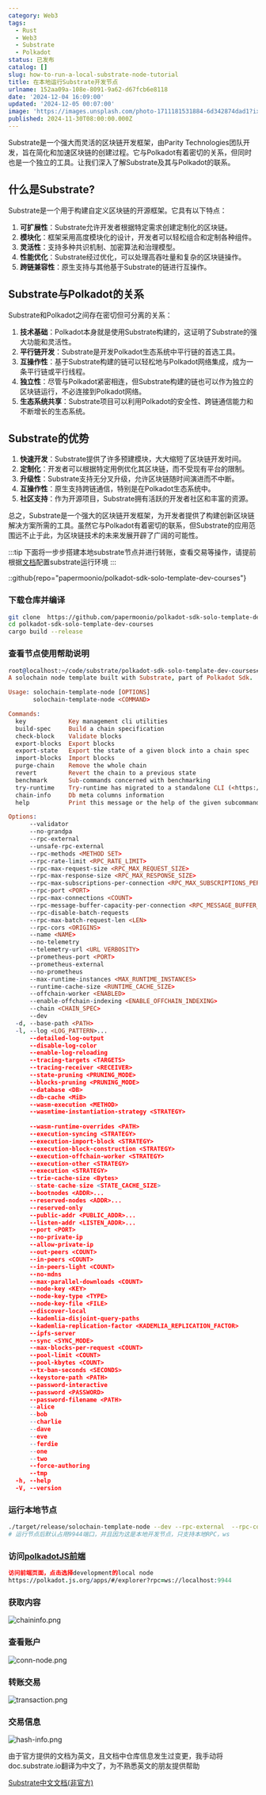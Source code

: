 ```yaml
---
category: Web3
tags:
  - Rust
  - Web3
  - Substrate
  - Polkadot
status: 已发布
catalog: []
slug: how-to-run-a-local-substrate-node-tutorial
title: 在本地运行Substrate开发节点
urlname: 152aa09a-108e-8091-9a62-d67fcb6e8118
date: '2024-12-04 16:09:00'
updated: '2024-12-05 00:07:00'
image: 'https://images.unsplash.com/photo-1711181531884-6d342874dad1?ixlib=rb-4.0.3&q=85&fm=jpg&crop=entropy&cs=srgb'
published: 2024-11-30T08:00:00.000Z
---
```


Substrate是一个强大而灵活的区块链开发框架，由Parity Technologies团队开发，旨在简化和加速区块链的创建过程。它与Polkadot有着密切的关系，但同时也是一个独立的工具。让我们深入了解Substrate及其与Polkadot的联系。


## 什么是Substrate?


Substrate是一个用于构建自定义区块链的开源框架。它具有以下特点：

1. **可扩展性**：Substrate允许开发者根据特定需求创建定制化的区块链。
2. **模块化**：框架采用高度模块化的设计，开发者可以轻松组合和定制各种组件。
3. **灵活性**：支持多种共识机制、加密算法和治理模型。
4. **性能优化**：Substrate经过优化，可以处理高吞吐量和复杂的区块链操作。
5. **跨链兼容性**：原生支持与其他基于Substrate的链进行互操作。

## Substrate与Polkadot的关系


Substrate和Polkadot之间存在密切但可分离的关系：

1. **技术基础**：Polkadot本身就是使用Substrate构建的，这证明了Substrate的强大功能和灵活性。
2. **平行链开发**：Substrate是开发Polkadot生态系统中平行链的首选工具。
3. **互操作性**：基于Substrate构建的链可以轻松地与Polkadot网络集成，成为一条平行链或平行线程。
4. **独立性**：尽管与Polkadot紧密相连，但Substrate构建的链也可以作为独立的区块链运行，不必连接到Polkadot网络。
5. **生态系统共享**：Substrate项目可以利用Polkadot的安全性、跨链通信能力和不断增长的生态系统。

## Substrate的优势

1. **快速开发**：Substrate提供了许多预建模块，大大缩短了区块链开发时间。
2. **定制化**：开发者可以根据特定用例优化其区块链，而不受现有平台的限制。
3. **升级性**：Substrate支持无分叉升级，允许区块链随时间演进而不中断。
4. **互操作性**：原生支持跨链通信，特别是在Polkadot生态系统中。
5. **社区支持**：作为开源项目，Substrate拥有活跃的开发者社区和丰富的资源。

总之，Substrate是一个强大的区块链开发框架，为开发者提供了构建创新区块链解决方案所需的工具。虽然它与Polkadot有着密切的联系，但Substrate的应用范围远不止于此，为区块链技术的未来发展开辟了广阔的可能性。


:::tip
下面将一步步搭建本地substrate节点并进行转账，查看交易等操作，请提前根据[文档](https://substrate-docs.pages.dev/en/install/macos/?mode=light)配置substrate运行环境
:::


::github{repo="papermoonio/polkadot-sdk-solo-template-dev-courses"}


### 下载仓库并编译


```bash
git clone  https://github.com/papermoonio/polkadot-sdk-solo-template-dev-courses 
cd polkadot-sdk-solo-template-dev-courses
cargo build --release
```


### 查看节点使用帮助说明


```prolog
root@localhost:~/code/substrate/polkadot-sdk-solo-template-dev-courses# ./target/release/solochain-template-node -h
A solochain node template built with Substrate, part of Polkadot Sdk.

Usage: solochain-template-node [OPTIONS]
       solochain-template-node <COMMAND>

Commands:
  key            Key management cli utilities
  build-spec     Build a chain specification
  check-block    Validate blocks
  export-blocks  Export blocks
  export-state   Export the state of a given block into a chain spec
  import-blocks  Import blocks
  purge-chain    Remove the whole chain
  revert         Revert the chain to a previous state
  benchmark      Sub-commands concerned with benchmarking
  try-runtime    Try-runtime has migrated to a standalone CLI (<https://github.com/paritytech/try-runtime-cli>). The subcommand exists as a stub and deprecation notice. It will be removed entirely some time after January 2024
  chain-info     Db meta columns information
  help           Print this message or the help of the given subcommand(s)

Options:
      --validator                                                                                Enable validator mode
      --no-grandpa                                                                               Disable GRANDPA
      --rpc-external                                                                             Listen to all RPC interfaces (default: local)
      --unsafe-rpc-external                                                                      Listen to all RPC interfaces
      --rpc-methods <METHOD SET>                                                                 RPC methods to expose. [default: auto] [possible values: auto, safe, unsafe]
      --rpc-rate-limit <RPC_RATE_LIMIT>                                                          RPC rate limiting (calls/minute) for each connection
      --rpc-max-request-size <RPC_MAX_REQUEST_SIZE>                                              Set the maximum RPC request payload size for both HTTP and WS in megabytes [default: 15]
      --rpc-max-response-size <RPC_MAX_RESPONSE_SIZE>                                            Set the maximum RPC response payload size for both HTTP and WS in megabytes [default: 15]
      --rpc-max-subscriptions-per-connection <RPC_MAX_SUBSCRIPTIONS_PER_CONNECTION>              Set the maximum concurrent subscriptions per connection [default: 1024]
      --rpc-port <PORT>                                                                          Specify JSON-RPC server TCP port
      --rpc-max-connections <COUNT>                                                              Maximum number of RPC server connections [default: 100]
      --rpc-message-buffer-capacity-per-connection <RPC_MESSAGE_BUFFER_CAPACITY_PER_CONNECTION>  The number of messages the RPC server is allowed to keep in memory [default: 64]
      --rpc-disable-batch-requests                                                               Disable RPC batch requests
      --rpc-max-batch-request-len <LEN>                                                          Limit the max length per RPC batch request
      --rpc-cors <ORIGINS>                                                                       Specify browser *origins* allowed to access the HTTP & WS RPC servers
      --name <NAME>                                                                              The human-readable name for this node
      --no-telemetry                                                                             Disable connecting to the Substrate telemetry server
      --telemetry-url <URL VERBOSITY>                                                            The URL of the telemetry server to connect to
      --prometheus-port <PORT>                                                                   Specify Prometheus exporter TCP Port
      --prometheus-external                                                                      Expose Prometheus exporter on all interfaces
      --no-prometheus                                                                            Do not expose a Prometheus exporter endpoint
      --max-runtime-instances <MAX_RUNTIME_INSTANCES>                                            The size of the instances cache for each runtime [max: 32] [default: 8]
      --runtime-cache-size <RUNTIME_CACHE_SIZE>                                                  Maximum number of different runtimes that can be cached [default: 2]
      --offchain-worker <ENABLED>                                                                Execute offchain workers on every block [default: when-authority] [possible values: always, never, when-authority]
      --enable-offchain-indexing <ENABLE_OFFCHAIN_INDEXING>                                      Enable offchain indexing API [default: false] [possible values: true, false]
      --chain <CHAIN_SPEC>                                                                       Specify the chain specification
      --dev                                                                                      Specify the development chain
  -d, --base-path <PATH>                                                                         Specify custom base path
  -l, --log <LOG_PATTERN>...                                                                     Sets a custom logging filter (syntax: `<target>=<level>`)
      --detailed-log-output                                                                      Enable detailed log output
      --disable-log-color                                                                        Disable log color output
      --enable-log-reloading                                                                     Enable feature to dynamically update and reload the log filter
      --tracing-targets <TARGETS>                                                                Sets a custom profiling filter
      --tracing-receiver <RECEIVER>                                                              Receiver to process tracing messages [default: log] [possible values: log]
      --state-pruning <PRUNING_MODE>                                                             Specify the state pruning mode
      --blocks-pruning <PRUNING_MODE>                                                            Specify the blocks pruning mode [default: archive-canonical]
      --database <DB>                                                                            Select database backend to use [possible values: rocksdb, paritydb, auto, paritydb-experimental]
      --db-cache <MiB>                                                                           Limit the memory the database cache can use
      --wasm-execution <METHOD>                                                                  Method for executing Wasm runtime code [default: compiled] [possible values: interpreted-i-know-what-i-do, compiled]
      --wasmtime-instantiation-strategy <STRATEGY>                                               The WASM instantiation method to use [default: pooling-copy-on-write] [possible values: pooling-copy-on-write, recreate-instance-copy-on-write, pooling,
                                                                                                 recreate-instance]
      --wasm-runtime-overrides <PATH>                                                            Specify the path where local WASM runtimes are stored
      --execution-syncing <STRATEGY>                                                             Runtime execution strategy for importing blocks during initial sync [possible values: native, wasm, both, native-else-wasm]
      --execution-import-block <STRATEGY>                                                        Runtime execution strategy for general block import (including locally authored blocks) [possible values: native, wasm, both, native-else-wasm]
      --execution-block-construction <STRATEGY>                                                  Runtime execution strategy for constructing blocks [possible values: native, wasm, both, native-else-wasm]
      --execution-offchain-worker <STRATEGY>                                                     Runtime execution strategy for offchain workers [possible values: native, wasm, both, native-else-wasm]
      --execution-other <STRATEGY>                                                               Runtime execution strategy when not syncing, importing or constructing blocks [possible values: native, wasm, both, native-else-wasm]
      --execution <STRATEGY>                                                                     The execution strategy that should be used by all execution contexts [possible values: native, wasm, both, native-else-wasm]
      --trie-cache-size <Bytes>                                                                  Specify the state cache size [default: 67108864]
      --state-cache-size <STATE_CACHE_SIZE>                                                      DEPRECATED: switch to `--trie-cache-size`
      --bootnodes <ADDR>...                                                                      Specify a list of bootnodes
      --reserved-nodes <ADDR>...                                                                 Specify a list of reserved node addresses
      --reserved-only                                                                            Whether to only synchronize the chain with reserved nodes
      --public-addr <PUBLIC_ADDR>...                                                             Public address that other nodes will use to connect to this node
      --listen-addr <LISTEN_ADDR>...                                                             Listen on this multiaddress
      --port <PORT>                                                                              Specify p2p protocol TCP port
      --no-private-ip                                                                            Always forbid connecting to private IPv4/IPv6 addresses
      --allow-private-ip                                                                         Always accept connecting to private IPv4/IPv6 addresses
      --out-peers <COUNT>                                                                        Number of outgoing connections we're trying to maintain [default: 8]
      --in-peers <COUNT>                                                                         Maximum number of inbound full nodes peers [default: 32]
      --in-peers-light <COUNT>                                                                   Maximum number of inbound light nodes peers [default: 100]
      --no-mdns                                                                                  Disable mDNS discovery (default: true)
      --max-parallel-downloads <COUNT>                                                           Maximum number of peers from which to ask for the same blocks in parallel [default: 5]
      --node-key <KEY>                                                                           Secret key to use for p2p networking
      --node-key-type <TYPE>                                                                     Crypto primitive to use for p2p networking [default: ed25519] [possible values: ed25519]
      --node-key-file <FILE>                                                                     File from which to read the node's secret key to use for p2p networking
      --discover-local                                                                           Enable peer discovery on local networks
      --kademlia-disjoint-query-paths                                                            Require iterative Kademlia DHT queries to use disjoint paths
      --kademlia-replication-factor <KADEMLIA_REPLICATION_FACTOR>                                Kademlia replication factor [default: 20]
      --ipfs-server                                                                              Join the IPFS network and serve transactions over bitswap protocol
      --sync <SYNC_MODE>                                                                         Blockchain syncing mode. [default: full] [possible values: full, fast, fast-unsafe, warp]
      --max-blocks-per-request <COUNT>                                                           Maximum number of blocks per request [default: 64]
      --pool-limit <COUNT>                                                                       Maximum number of transactions in the transaction pool [default: 8192]
      --pool-kbytes <COUNT>                                                                      Maximum number of kilobytes of all transactions stored in the pool [default: 20480]
      --tx-ban-seconds <SECONDS>                                                                 How long a transaction is banned for
      --keystore-path <PATH>                                                                     Specify custom keystore path
      --password-interactive                                                                     Use interactive shell for entering the password used by the keystore
      --password <PASSWORD>                                                                      Password used by the keystore
      --password-filename <PATH>                                                                 File that contains the password used by the keystore
      --alice                                                                                    Shortcut for `--name Alice --validator`
      --bob                                                                                      Shortcut for `--name Bob --validator`
      --charlie                                                                                  Shortcut for `--name Charlie --validator`
      --dave                                                                                     Shortcut for `--name Dave --validator`
      --eve                                                                                      Shortcut for `--name Eve --validator`
      --ferdie                                                                                   Shortcut for `--name Ferdie --validator`
      --one                                                                                      Shortcut for `--name One --validator`
      --two                                                                                      Shortcut for `--name Two --validator`
      --force-authoring                                                                          Enable authoring even when offline
      --tmp                                                                                      Run a temporary node
  -h, --help                                                                                     Print help (see more with '--help')
  -V, --version                                                                                  Print version
```


### 运行本地节点


```bash
./target/release/solochain-template-node --dev --rpc-external  --rpc-cors all
# 运行节点后默认占用9944端口，并且因为这是本地开发节点，只支持本地RPC，ws
```


### 访问[polkadotJS前端](https://polkadot.js.org/apps/#/explorer?rpc=ws://localhost:9944)


```prolog
访问前端页面，点击选择development的local node
https://polkadot.js.org/apps/#/explorer?rpc=ws://localhost:9944
```


### 获取内容


![chaininfo.png](https://prod-files-secure.s3.us-west-2.amazonaws.com/5d24fe63-e567-4804-86f9-9fdc62e13082/89be5adf-5619-4306-be75-45b425e3c446/chaininfo.png?X-Amz-Algorithm=AWS4-HMAC-SHA256&X-Amz-Content-Sha256=UNSIGNED-PAYLOAD&X-Amz-Credential=ASIAZI2LB466RPNEHJXA%2F20250220%2Fus-west-2%2Fs3%2Faws4_request&X-Amz-Date=20250220T213145Z&X-Amz-Expires=3600&X-Amz-Security-Token=IQoJb3JpZ2luX2VjEJz%2F%2F%2F%2F%2F%2F%2F%2F%2F%2FwEaCXVzLXdlc3QtMiJHMEUCIQD%2FDhCDTK95iIDVW4UN4to0mSiaIXi%2BA6wwvTwMsnbzkQIgGow%2F%2F%2Bkl4y2s7vzF2lottKNmV8cSMHscslS0IG7cyYAqiAQIxf%2F%2F%2F%2F%2F%2F%2F%2F%2F%2FARAAGgw2Mzc0MjMxODM4MDUiDHEFP11o39cqwgEr%2FircA%2FjUfMB3KQOK4lcoMBVyRZ4l0VrY79IgkOHZkKlJ6UDMhGzQHDlGLXCe5ouk0Z%2F2g5XsogjYMCuS6YbCZKgYXW2fd35thIsO1DuJz7x05mae%2F%2FAfi9Fa89PW5HIlIr8AYAvlmJqf98vXFJSTaLFMCcl4J4Ko3xlOf61zg7J2iPFPkghxbQ142mUex5ek%2FENpLqSmywrKYWkpbh8YuRkuz2qdGnUGZg7dIo%2BwLN%2BxVXscKTyFu6%2FAtDgt%2FB7x%2BngyUJHrRQJq93aB3Vx%2Bo8s4CZLca%2BDnNnYziu0i%2FshPyirzfjiTHb3sVJzP6zExJJ4cimBkN5R2J1C5VjtdK79KX%2BnSSqkhK%2B4H7ur4xw8VkQjZ476kR6DUUT5HjGF4V%2FHIYVFO%2FYkcVNiqE%2FBfE621%2FYQBuVPo7vvPQ9dJtgrgslcUV1sXzHHkyEddBYn%2F3sTSDUThJNG9%2BRvY3IgndAQAf70%2BKhk%2BDIfSaYB5GO972rrezxVkny2Fvj4aIDTYODWQmoHRhbPWDMpUcQtDvwdMYlujRSO%2F3tmcBpm2y8wWWELanAas%2F4FzWxkD%2FpHl%2BKGZP4SweCAk%2FDQspJ7Y%2FVLNHCotMUBscVYHL65vO7hutwcXv0VhxV7RLByWUfxEMNSL3r0GOqUBRg27QoedVMum1rrWAImkmF6L4EyiTfEiDnbzeKl4zvoXZLF3hBOp%2B5KfrFtNyIKTT1grExuTJsyacllmmcCnTUXnFUCMJ1EbytAbCB4tBP7eLjsLip8JRbX5gf9jiwBLUg%2FSW5LWwPyUEOR3nWDBdmdOWu5Px82jAIxM83QrKp1vMeRRzMNZImZdkM3xtd3EyZj786L4R1%2FVZN6gWv1OBV%2FoVihY&X-Amz-Signature=16932d24019a4e516caf014f25a87a47067c5b893e3be42c9f727f955db467e3&X-Amz-SignedHeaders=host&x-id=GetObject)


### 查看账户


![conn-node.png](https://prod-files-secure.s3.us-west-2.amazonaws.com/5d24fe63-e567-4804-86f9-9fdc62e13082/05964f92-c6d8-42d1-b4a1-b3a852295683/conn-node.png?X-Amz-Algorithm=AWS4-HMAC-SHA256&X-Amz-Content-Sha256=UNSIGNED-PAYLOAD&X-Amz-Credential=ASIAZI2LB466RPNEHJXA%2F20250220%2Fus-west-2%2Fs3%2Faws4_request&X-Amz-Date=20250220T213145Z&X-Amz-Expires=3600&X-Amz-Security-Token=IQoJb3JpZ2luX2VjEJz%2F%2F%2F%2F%2F%2F%2F%2F%2F%2FwEaCXVzLXdlc3QtMiJHMEUCIQD%2FDhCDTK95iIDVW4UN4to0mSiaIXi%2BA6wwvTwMsnbzkQIgGow%2F%2F%2Bkl4y2s7vzF2lottKNmV8cSMHscslS0IG7cyYAqiAQIxf%2F%2F%2F%2F%2F%2F%2F%2F%2F%2FARAAGgw2Mzc0MjMxODM4MDUiDHEFP11o39cqwgEr%2FircA%2FjUfMB3KQOK4lcoMBVyRZ4l0VrY79IgkOHZkKlJ6UDMhGzQHDlGLXCe5ouk0Z%2F2g5XsogjYMCuS6YbCZKgYXW2fd35thIsO1DuJz7x05mae%2F%2FAfi9Fa89PW5HIlIr8AYAvlmJqf98vXFJSTaLFMCcl4J4Ko3xlOf61zg7J2iPFPkghxbQ142mUex5ek%2FENpLqSmywrKYWkpbh8YuRkuz2qdGnUGZg7dIo%2BwLN%2BxVXscKTyFu6%2FAtDgt%2FB7x%2BngyUJHrRQJq93aB3Vx%2Bo8s4CZLca%2BDnNnYziu0i%2FshPyirzfjiTHb3sVJzP6zExJJ4cimBkN5R2J1C5VjtdK79KX%2BnSSqkhK%2B4H7ur4xw8VkQjZ476kR6DUUT5HjGF4V%2FHIYVFO%2FYkcVNiqE%2FBfE621%2FYQBuVPo7vvPQ9dJtgrgslcUV1sXzHHkyEddBYn%2F3sTSDUThJNG9%2BRvY3IgndAQAf70%2BKhk%2BDIfSaYB5GO972rrezxVkny2Fvj4aIDTYODWQmoHRhbPWDMpUcQtDvwdMYlujRSO%2F3tmcBpm2y8wWWELanAas%2F4FzWxkD%2FpHl%2BKGZP4SweCAk%2FDQspJ7Y%2FVLNHCotMUBscVYHL65vO7hutwcXv0VhxV7RLByWUfxEMNSL3r0GOqUBRg27QoedVMum1rrWAImkmF6L4EyiTfEiDnbzeKl4zvoXZLF3hBOp%2B5KfrFtNyIKTT1grExuTJsyacllmmcCnTUXnFUCMJ1EbytAbCB4tBP7eLjsLip8JRbX5gf9jiwBLUg%2FSW5LWwPyUEOR3nWDBdmdOWu5Px82jAIxM83QrKp1vMeRRzMNZImZdkM3xtd3EyZj786L4R1%2FVZN6gWv1OBV%2FoVihY&X-Amz-Signature=a3868d1cab1dc039835df888ef2fe404ebc4d10cbd114d24571e48149aecaaeb&X-Amz-SignedHeaders=host&x-id=GetObject)


### 转账交易


![transaction.png](https://prod-files-secure.s3.us-west-2.amazonaws.com/5d24fe63-e567-4804-86f9-9fdc62e13082/65593d3b-9b56-4fbe-a383-1447c903127f/transaction.png?X-Amz-Algorithm=AWS4-HMAC-SHA256&X-Amz-Content-Sha256=UNSIGNED-PAYLOAD&X-Amz-Credential=ASIAZI2LB466RPNEHJXA%2F20250220%2Fus-west-2%2Fs3%2Faws4_request&X-Amz-Date=20250220T213145Z&X-Amz-Expires=3600&X-Amz-Security-Token=IQoJb3JpZ2luX2VjEJz%2F%2F%2F%2F%2F%2F%2F%2F%2F%2FwEaCXVzLXdlc3QtMiJHMEUCIQD%2FDhCDTK95iIDVW4UN4to0mSiaIXi%2BA6wwvTwMsnbzkQIgGow%2F%2F%2Bkl4y2s7vzF2lottKNmV8cSMHscslS0IG7cyYAqiAQIxf%2F%2F%2F%2F%2F%2F%2F%2F%2F%2FARAAGgw2Mzc0MjMxODM4MDUiDHEFP11o39cqwgEr%2FircA%2FjUfMB3KQOK4lcoMBVyRZ4l0VrY79IgkOHZkKlJ6UDMhGzQHDlGLXCe5ouk0Z%2F2g5XsogjYMCuS6YbCZKgYXW2fd35thIsO1DuJz7x05mae%2F%2FAfi9Fa89PW5HIlIr8AYAvlmJqf98vXFJSTaLFMCcl4J4Ko3xlOf61zg7J2iPFPkghxbQ142mUex5ek%2FENpLqSmywrKYWkpbh8YuRkuz2qdGnUGZg7dIo%2BwLN%2BxVXscKTyFu6%2FAtDgt%2FB7x%2BngyUJHrRQJq93aB3Vx%2Bo8s4CZLca%2BDnNnYziu0i%2FshPyirzfjiTHb3sVJzP6zExJJ4cimBkN5R2J1C5VjtdK79KX%2BnSSqkhK%2B4H7ur4xw8VkQjZ476kR6DUUT5HjGF4V%2FHIYVFO%2FYkcVNiqE%2FBfE621%2FYQBuVPo7vvPQ9dJtgrgslcUV1sXzHHkyEddBYn%2F3sTSDUThJNG9%2BRvY3IgndAQAf70%2BKhk%2BDIfSaYB5GO972rrezxVkny2Fvj4aIDTYODWQmoHRhbPWDMpUcQtDvwdMYlujRSO%2F3tmcBpm2y8wWWELanAas%2F4FzWxkD%2FpHl%2BKGZP4SweCAk%2FDQspJ7Y%2FVLNHCotMUBscVYHL65vO7hutwcXv0VhxV7RLByWUfxEMNSL3r0GOqUBRg27QoedVMum1rrWAImkmF6L4EyiTfEiDnbzeKl4zvoXZLF3hBOp%2B5KfrFtNyIKTT1grExuTJsyacllmmcCnTUXnFUCMJ1EbytAbCB4tBP7eLjsLip8JRbX5gf9jiwBLUg%2FSW5LWwPyUEOR3nWDBdmdOWu5Px82jAIxM83QrKp1vMeRRzMNZImZdkM3xtd3EyZj786L4R1%2FVZN6gWv1OBV%2FoVihY&X-Amz-Signature=0ba5fa33e473b4b2830599a22a97fb80b02c9eb6116d40e740046a376660b40b&X-Amz-SignedHeaders=host&x-id=GetObject)


### 交易信息


![hash-info.png](https://prod-files-secure.s3.us-west-2.amazonaws.com/5d24fe63-e567-4804-86f9-9fdc62e13082/7b9b0ba8-edf2-4998-9e9d-9cde7a64aa23/hash-info.png?X-Amz-Algorithm=AWS4-HMAC-SHA256&X-Amz-Content-Sha256=UNSIGNED-PAYLOAD&X-Amz-Credential=ASIAZI2LB466RPNEHJXA%2F20250220%2Fus-west-2%2Fs3%2Faws4_request&X-Amz-Date=20250220T213145Z&X-Amz-Expires=3600&X-Amz-Security-Token=IQoJb3JpZ2luX2VjEJz%2F%2F%2F%2F%2F%2F%2F%2F%2F%2FwEaCXVzLXdlc3QtMiJHMEUCIQD%2FDhCDTK95iIDVW4UN4to0mSiaIXi%2BA6wwvTwMsnbzkQIgGow%2F%2F%2Bkl4y2s7vzF2lottKNmV8cSMHscslS0IG7cyYAqiAQIxf%2F%2F%2F%2F%2F%2F%2F%2F%2F%2FARAAGgw2Mzc0MjMxODM4MDUiDHEFP11o39cqwgEr%2FircA%2FjUfMB3KQOK4lcoMBVyRZ4l0VrY79IgkOHZkKlJ6UDMhGzQHDlGLXCe5ouk0Z%2F2g5XsogjYMCuS6YbCZKgYXW2fd35thIsO1DuJz7x05mae%2F%2FAfi9Fa89PW5HIlIr8AYAvlmJqf98vXFJSTaLFMCcl4J4Ko3xlOf61zg7J2iPFPkghxbQ142mUex5ek%2FENpLqSmywrKYWkpbh8YuRkuz2qdGnUGZg7dIo%2BwLN%2BxVXscKTyFu6%2FAtDgt%2FB7x%2BngyUJHrRQJq93aB3Vx%2Bo8s4CZLca%2BDnNnYziu0i%2FshPyirzfjiTHb3sVJzP6zExJJ4cimBkN5R2J1C5VjtdK79KX%2BnSSqkhK%2B4H7ur4xw8VkQjZ476kR6DUUT5HjGF4V%2FHIYVFO%2FYkcVNiqE%2FBfE621%2FYQBuVPo7vvPQ9dJtgrgslcUV1sXzHHkyEddBYn%2F3sTSDUThJNG9%2BRvY3IgndAQAf70%2BKhk%2BDIfSaYB5GO972rrezxVkny2Fvj4aIDTYODWQmoHRhbPWDMpUcQtDvwdMYlujRSO%2F3tmcBpm2y8wWWELanAas%2F4FzWxkD%2FpHl%2BKGZP4SweCAk%2FDQspJ7Y%2FVLNHCotMUBscVYHL65vO7hutwcXv0VhxV7RLByWUfxEMNSL3r0GOqUBRg27QoedVMum1rrWAImkmF6L4EyiTfEiDnbzeKl4zvoXZLF3hBOp%2B5KfrFtNyIKTT1grExuTJsyacllmmcCnTUXnFUCMJ1EbytAbCB4tBP7eLjsLip8JRbX5gf9jiwBLUg%2FSW5LWwPyUEOR3nWDBdmdOWu5Px82jAIxM83QrKp1vMeRRzMNZImZdkM3xtd3EyZj786L4R1%2FVZN6gWv1OBV%2FoVihY&X-Amz-Signature=544b05ae255fec01534a6b9402e7556ac2366698b124f494ec2d58583b486862&X-Amz-SignedHeaders=host&x-id=GetObject)


由于官方提供的文档为英文，且文档中仓库信息发生过变更，我手动将doc.substrate.io翻译为中文了，为不熟悉英文的朋友提供帮助


[ Substrate中文文档(非官方)](https://substrate-docs.pages.dev/en/tutorials/build-a-blockchain/?mode=light)


